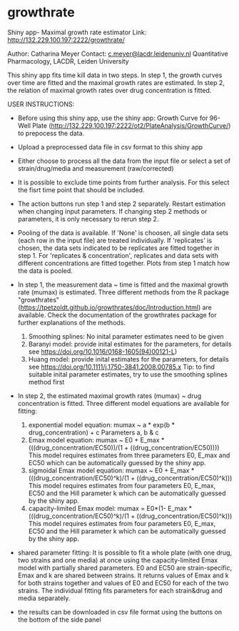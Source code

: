 # growthrate

Shiny app- Maximal growth rate estimator 
Link: http://132.229.100.197:2222/growthrate/

Author: Catharina Meyer
Contact: c.meyer@lacdr.leidenuniv.nl
Quantitative Pharmacology, LACDR, Leiden University

This shiny app fits time kill data in two steps. In step 1, the growth curves over time are fitted and the maximal growth rates are estimated. In step 2, the relation of maximal growth rates over drug concentration is fitted.

USER INSTRUCTIONS:

- Before using this shiny app, use the shiny app: Growth Curve for 96-Well Plate (http://132.229.100.197:2222/ot2/PlateAnalysis/GrowthCurve/) to prepocess the data.

- Upload a preprocessed data file in csv format to this shiny app

- Either choose to process all the data from the input file or select a set of strain/drug/media and measurement (raw/corrected)

- It is possible to exclude time points from further analysis. For this select the fisrt time point that should be included. 

- The action buttons run step 1 and step 2 separately. Restart estimation when changing input parameters. If changing step 2 methods or parameters, it is only
 necessary to rerun step 2.
 
- Pooling of the data is available. If 'None' is choosen, all single data sets (each row in the input file) are treated individually. If 'replicates' is chosen, the data sets indicated to be replicates are fitted together in step 1. For 'replicates & concentration', replicates and data sets with different concentrations are fitted together. Plots from step 1 match how the data is pooled.

- In step 1, the measurement data ~ time is fitted and the maximal growth rate (mumax) is estimated. Three different methods from the R package "growthrates" (https://tpetzoldt.github.io/growthrates/doc/Introduction.html) are available. Check the documentation of the growthrates package for further explanations of the methods.
	1) Smoothing splines: No inital parameter estimates need to be given
	2) Baranyi model: provide inital estimates for the parameters, for details see https://doi.org/10.1016/0168-1605(94)00121-L)
	3) Huang model: provide inital estimates for the parameters, for details see https://doi.org/10.1111/j.1750-3841.2008.00785.x
	Tip: to find suitable inital parameter estimates, try to use the smoothing splines method first
	
- In step 2, the estimated maximal growth rates (mumax) ~ drug concentration is fitted. Three different model equations are available for fitting:
	1) exponential model equation: mumax ~ a * exp(b * drug_concentration) + c
	   Parameters a, b & c
	2) Emax model equation: mumax ~ E0 + E_max * (((drug_concentration/EC50))/(1 + ((drug_concentration/EC50))))
	   This model requires estimates from three parameters E0, E_max and EC50 which can be automatically guessed by the shiny app.
	3) sigmoidal Emax model equation: mumax ~ E0 + E_max * (((drug_concentration/EC50)^k)/(1 + ((drug_concentration/EC50)^k)))
	   This model requires estimates from four parameters E0, E_max, EC50 and the Hill parameter k which can be automatically guessed by the shiny app.
	4) capacity-limited Emax model: mumax = E0*(1- E_max * (((drug_concentration/EC50)^k)/(1 + ((drug_concentration/EC50)^k)))
	   This model requires estimates from four parameters E0, E_max, EC50 and the Hill parameter k which can be automatically guessed by the shiny app.
	
- shared parameter fitting: It is possible to fit a whole plate (with one drug, two strains and one media) at once using the capacity-limited Emax model with partially shared parameters. E0 and EC50 are strain-specific, Emax and k are shared between strains. It returns values of Emax and k for both strains together and values of E0 and EC50 for each of the two strains. The individual fitting fits parameters for each strain&drug and media separately.
	   

- the results can be downloaded in csv file format using the buttons on the bottom of the side panel




	

